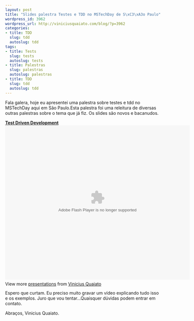 ```yaml
--- 
layout: post
title: "Slides palestra Testes e TDD no MSTechDay de S\xC3\xA3o Paulo"
wordpress_id: 3962
wordpress_url: http://viniciusquaiato.com/blog/?p=3962
categories: 
- title: TDD
  slug: tdd
  autoslug: tdd
tags: 
- title: Tests
  slug: tests
  autoslug: tests
- title: Palestras
  slug: palestras
  autoslug: palestras
- title: TDD
  slug: tdd
  autoslug: tdd
---
```

Fala galera, hoje eu apresentei uma palestra sobre testes e tdd no MSTechDay aqui em São Paulo.Esta palestra foi uma releitura de diversas outras palestras sobre o tema que já fiz. Os slides são novos e bacanudos.<div style="width:595px" id="__ss_8787608"> **[Test Driven Development](http://www.slideshare.net/viniciusquaiato/test-driven-development-8787608 "Test Driven Development")** <object id="__sse8787608" width="595" height="497"> <param name="movie" value="http://static.slidesharecdn.com/swf/ssplayer2.swf?doc=tdd-110806082454-phpapp02&stripped_title=test-driven-development-8787608&userName=viniciusquaiato" /> <param name="allowFullScreen" value="true" /> <param name="allowScriptAccess" value="always" /> <embed name="__sse8787608" src="http://static.slidesharecdn.com/swf/ssplayer2.swf?doc=tdd-110806082454-phpapp02&stripped_title=test-driven-development-8787608&userName=viniciusquaiato" type="application/x-shockwave-flash" allowscriptaccess="always" allowfullscreen="true" width="595" height="497"></embed> </object> <div style="padding:5px 0 12px"> View more [presentations](http://www.slideshare.net/) from [Vinicius Quaiato](http://www.slideshare.net/viniciusquaiato) </div> </div>Espero que curtam. Eu preciso muito gravar um vídeo explicando tudo isso e os exemplos. Juro que vou tentar...Quaisquer dúvidas podem entrar em contato.

Abraços,
Vinicius Quaiato.
